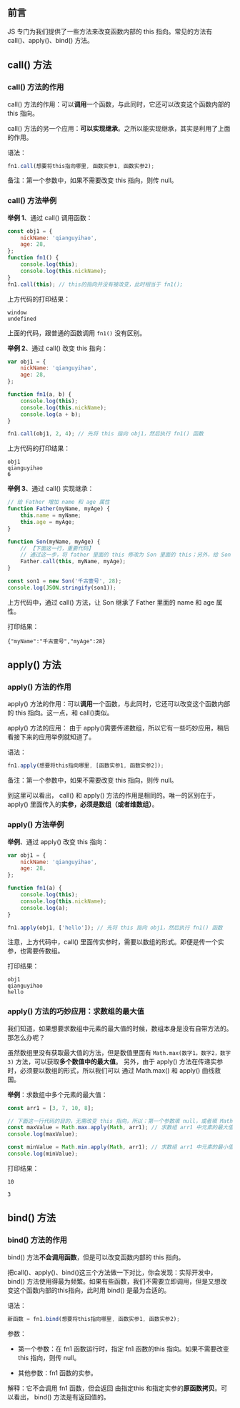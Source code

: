 ## 前言

JS 专门为我们提供了一些方法来改变函数内部的 this 指向。常见的方法有 call()、apply()、bind() 方法。

## call() 方法

### call() 方法的作用

call() 方法的作用：可以**调用**一个函数，与此同时，它还可以改变这个函数内部的 this 指向。

call() 方法的另一个应用：**可以实现继承**。之所以能实现继承，其实是利用了上面的作用。

语法：

```js
fn1.call(想要将this指向哪里, 函数实参1, 函数实参2);
```

备注：第一个参数中，如果不需要改变 this 指向，则传 null。

### call() 方法举例

**举例 1**、通过 call() 调用函数：

```js
const obj1 = {
    nickName: 'qianguyihao',
    age: 28,
};
function fn1() {
    console.log(this);
    console.log(this.nickName);
}
fn1.call(this); // this的指向并没有被改变，此时相当于 fn1();
```

上方代码的打印结果：

```
window
undefined
```

上面的代码，跟普通的函数调用 `fn1()` 没有区别。

**举例 2**、通过 call() 改变 this 指向：

```js
var obj1 = {
    nickName: 'qianguyihao',
    age: 28,
};

function fn1(a, b) {
    console.log(this);
    console.log(this.nickName);
    console.log(a + b);
}

fn1.call(obj1, 2, 4); // 先将 this 指向 obj1，然后执行 fn1() 函数
```

上方代码的打印结果：

```
obj1
qianguyihao
6
```

**举例 3**、通过 call() 实现继承：

```js
// 给 Father 增加 name 和 age 属性
function Father(myName, myAge) {
    this.name = myName;
    this.age = myAge;
}

function Son(myName, myAge) {
    // 【下面这一行，重要代码】
    // 通过这一步，将 father 里面的 this 修改为 Son 里面的 this；另外，给 Son 加上相应的参数，让 Son 自动拥有 Father 里的属性。最终实现继承
    Father.call(this, myName, myAge);
}

const son1 = new Son('千古壹号', 28);
console.log(JSON.stringify(son1));
```

上方代码中，通过 call() 方法，让 Son 继承了 Father 里面的 name 和 age 属性。

打印结果：

```
{"myName":"千古壹号","myAge":28}
```

## apply() 方法

### apply() 方法的作用

apply() 方法的作用：可以**调用**一个函数，与此同时，它还可以改变这个函数内部的 this 指向。这一点，和 call()类似。

apply() 方法的应用： 由于 apply()需要传递数组，所以它有一些巧妙应用，稍后看接下来的应用举例就知道了。

语法：

```js
fn1.apply(想要将this指向哪里, [函数实参1, 函数实参2]);
```

备注：第一个参数中，如果不需要改变 this 指向，则传 null。

到这里可以看出， call() 和 apply() 方法的作用是相同的。唯一的区别在于，apply() 里面传入的**实参，必须是数组（或者维数组）**。

### apply() 方法举例

**举例**、通过 apply() 改变 this 指向：

```js
var obj1 = {
    nickName: 'qianguyihao',
    age: 28,
};

function fn1(a) {
    console.log(this);
    console.log(this.nickName);
    console.log(a);
}

fn1.apply(obj1, ['hello']); // 先将 this 指向 obj1，然后执行 fn1() 函数
```

注意，上方代码中，call() 里面传实参时，需要以数组的形式。即便是传一个实参，也需要传数组。

打印结果：

```
obj1
qianguyihao
hello
```

### apply() 方法的巧妙应用：求数组的最大值

我们知道，如果想要求数组中元素的最大值的时候，数组本身是没有自带方法的。那怎么办呢？

虽然数组里没有获取最大值的方法，但是数值里面有 `Math.max(数字1，数字2，数字3)` 方法，可以获取**多个数值中的最大值**。 另外，由于 apply() 方法在传递实参时，必须要以数组的形式，所以我们可以 通过 Math.max() 和 apply() 曲线救国。

**举例**：求数组中多个元素的最大值：

```js
const arr1 = [3, 7, 10, 8];

// 下面这一行代码的目的，无需改变 this 指向，所以：第一个参数填 null，或者填 Math，或者填 this 都可以。严格模式中，不让填null。
const maxValue = Math.max.apply(Math, arr1); // 求数组 arr1 中元素的最大值
console.log(maxValue);

const minValue = Math.min.apply(Math, arr1); // 求数组 arr1 中元素的最小值
console.log(minValue);
```

打印结果：

```
10

3
```

## bind() 方法

### bind() 方法的作用

bind() 方法**不会调用函数**，但是可以改变函数内部的 this 指向。

把call()、apply()、bind()这三个方法做一下对比，你会发现：实际开发中， bind() 方法使用得最为频繁。如果有些函数，我们不需要立即调用，但是又想改变这个函数内部的this指向，此时用 bind() 是最为合适的。


语法：

```js
新函数 = fn1.bind(想要将this指向哪里, 函数实参1, 函数实参2);
```

参数：

- 第一个参数：在 fn1 函数运行时，指定 fn1 函数的this 指向。如果不需要改变 this 指向，则传 null。

- 其他参数：fn1 函数的实参。

解释：它不会调用 fn1 函数，但会返回 由指定this 和指定实参的**原函数拷贝**。可以看出， bind() 方法是有返回值的。



